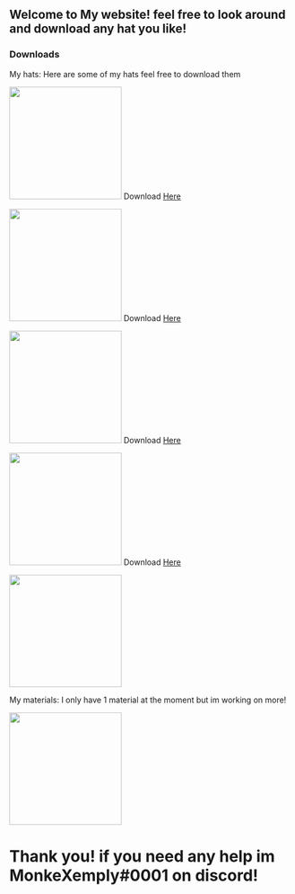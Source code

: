 ## Welcome to My website! feel free to look around and download any hat you like!

### Downloads


My hats: Here are some of my hats feel free to download them

 
 
 <img src="https://media.discordapp.net/attachments/815728560454893589/865866436664754226/216426492_196418995757240_5144229361037723274_n.jpg" height="200"/> Download <a href="https://github.com/Xemply/jerry/releases/download/1.00/the.jerry.hat">Here<a/>

 <img src="https://media.discordapp.net/attachments/815728560454893589/865815164258222120/com.AnotherAxiom.GorillaTag-20210717-141815.jpg?width=603&height=603" height="200"/> Download <a href="https://github.com/Xemply/GorillaOn/releases/download/1.10/Gorilla.On.hat">Here<a/>
 
 <img src="https://media.discordapp.net/attachments/815728560454893589/865790285479936030/com.AnotherAxiom.GorillaTag-20210717-123646.jpg?width=603&height=603" height="200"/> Download <a href="https://github.com/Xemply/GorillaOn/releases/download/1.00/Cursed.Gorilla.On.hat">Here<a/>
 
  <img src="https://media.discordapp.net/attachments/815728560454893589/866120936814280723/216868992_196824189050054_2903405837293574207_n.jpg" height="200"/> Download <a href="https://github.com/Xemply/GorillaOn/releases/download/1.20/Lava.Gorilla.On.hat">Here<a/>
 
 <img src="https://media.discordapp.net/attachments/815728560454893589/865434483218186290/com.AnotherAxiom.GorillaTag-20210716-131203.jpg?width=603&height=603" height="200"/>
 
 My materials: I only have 1 material at the moment but im working on more!
 
 <img src="https://media.discordapp.net/attachments/815728572479701012/865833209991004170/com.AnotherAxiom.GorillaTag-20210717-154507.jpg?width=603&height=603" height="200"/>
 


<h1>Thank you! if you need any help im MonkeXemply#0001 on discord!</h1>
